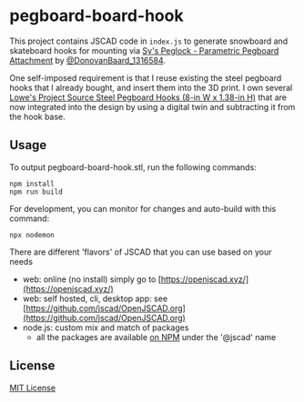 # pegboard-board-hook

This project contains JSCAD code in `index.js` to generate snowboard and skateboard hooks for mounting via [Sy's Peglock - Parametric Pegboard Attachment](https://www.printables.com/model/604771-sys-peglock-parametric-pegboard-attachment) by [@DonovanBaard_1316584](https://www.printables.com/@DonovanBaard_1316584).

One self-imposed requirement is that I reuse existing the steel pegboard hooks that I already bought, and insert them into the 3D print. I own several [Lowe's Project Source Steel Pegboard Hooks (8-in W x 1.38-in H)](https://www.lowes.com/pd/Blue-Hawk-1-Piece-Steel-Pegboard-Hook-Actual-8-in-x-1-38-in/50220689) that are now integrated into the design by using a digital twin and subtracting it from the hook base.

## Usage

To output pegboard-board-hook.stl, run the following commands:
```
npm install
npm run build
```

For development, you can monitor for changes and auto-build with this command:
```
npx nodemon
```

There are different 'flavors' of JSCAD that you can use based on your needs
- web: online (no install) simply go to [https://openjscad.xyz/](https://openjscad.xyz/)
- web: self hosted, cli, desktop app: see [https://github.com/jscad/OpenJSCAD.org](https://github.com/jscad/OpenJSCAD.org)
- node.js: custom mix and match of packages
  * all the packages are available [on NPM](https://www.npmjs.com/search?q=%40jscad) under the '@jscad' name

## License

[MIT License](./LICENSE)
